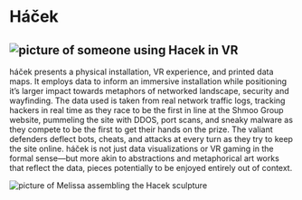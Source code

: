 # Háček
![picture of someone using Hacek in VR](https://kezzism.com/images/gallery/fulls/07.jpg)
---
háček presents a physical installation, VR experience, and printed data maps. It employs data to inform an immersive installation while positioning it’s larger impact towards metaphors of networked landscape, security and wayfinding. The data used is taken from real network traffic logs, tracking hackers in real time as they race to be the first in line at the Shmoo Group website, pummeling the site with DDOS, port scans, and sneaky malware as they compete to be the first to get their hands on the prize. The valiant defenders deflect bots, cheats, and attacks at every turn as they try to keep the site online. háček is not just data visualizations or VR gaming in the formal sense—but more akin to abstractions and metaphorical art works that reflect the data, pieces potentially to be enjoyed entirely out of context.

![picture of Melissa assembling the Hacek sculpture](https://kezzism.com/images/gallery/fulls/08.jpg)
